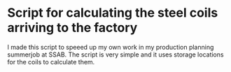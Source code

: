 # Script for calculating the steel coils arriving to the factory 

I made this script to speeed up my own work in my production planning summerjob at SSAB.
The script is very simple and it uses storage locations for the coils to calculate them.